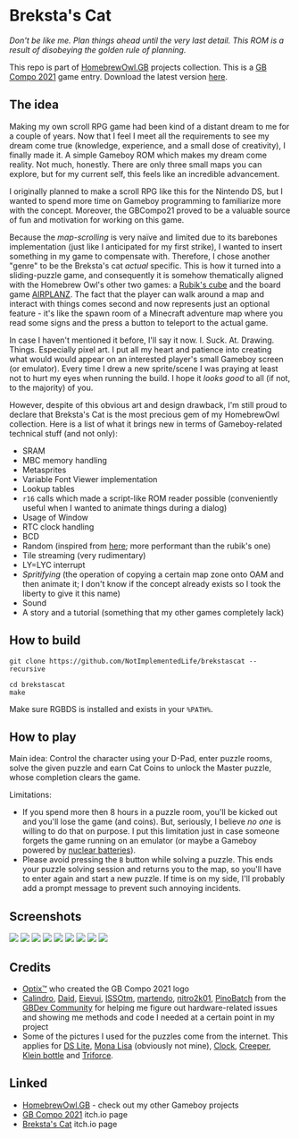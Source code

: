 # Breksta's Cat

_Don't be like me. Plan things ahead until the very last detail. This ROM is a result of disobeying the golden rule of planning._

This repo is part of [HomebrewOwl.GB](https://github.com/NotImplementedLife/HomebrewOwl.GB "HomebrewOwl") projects collection.
This is a [GB Compo 2021](https://gbdev.io/gbcompo21/) game entry. Download the latest version [here](https://github.com/NotImplementedLife/brekstascat/releases/download/1.2/brekstascat_1_2.gb).

## The idea

Making my own scroll RPG game had been kind of a distant dream to me for a couple of years. 
Now that I feel I meet all the requirements to see my dream come true (knowledge, experience, and a small dose of creativity),
I finally made it. A simple Gameboy ROM which makes my dream come reality. Not much, honestly. There are only three small maps you can explore, but for my current self,
this feels like an incredible advancement.

I originally planned to make a scroll RPG like this for the Nintendo DS, but I wanted to spend more time on Gameboy programming to
familiarize more with the concept. Moreover, the GBCompo21 proved to be a valuable source of fun and motivation for working on this game.

Because the _map-scrolling_ is very naïve and limited due to its barebones implementation (just like I anticipated for my first strike), I wanted to insert something in my game to compensate with. Therefore, I chose another "genre" to be the Breksta's cat _actual_ specific. This is how it turned into a sliding-puzzle game, and consequently it is somehow thematically aligned with the Homebrew Owl's other two games: a [Rubik's cube](https://github.com/NotImplementedLife/rubik) and the board game [AIRPLANZ](https://github.com/NotImplementedLife/AIRPLANZ). The fact that the player can walk around a map and interact with things comes second and now represents just an optional feature - it's like the spawn room of a Minecraft adventure map where you read some signs and the press a button to teleport to the actual game.

In case I haven't mentioned it before, I'll say it now. I. Suck. At. Drawing. Things. Especially pixel art. I put all my heart and patience into creating what would would appear on an interested player's small Gameboy screen (or emulator). Every time I drew a new sprite/scene I was praying at least not to hurt my eyes when running the build. I hope it _looks good_ to all (if not, to the majority) of you.

However, despite of this obvious art and design drawback, I'm still proud to declare that Breksta's Cat is the most precious gem of my HomebrewOwl collection.
Here is a list of what it brings new in terms of Gameboy-related technical stuff (and not only):

- SRAM
- MBC memory handling
- Metasprites
- Variable Font Viewer implementation
- Lookup tables
- `r16` calls which made a script-like ROM reader possible (conveniently useful when I wanted to animate things during a dialog)
- Usage of Window
- RTC clock handling
- BCD
- Random (inspired from [here](https://wikiti.brandonw.net/index.php?title=Z80_Routines:Math:Random); more performant than the rubik's one)
- Tile streaming (very rudimentary)
- LY=LYC interrupt
- _Spritifying_ (the operation of copying a certain map zone onto OAM and then animate it; I don't know if the concept already exists so I took the liberty to give it this name)
- Sound
- A story and a tutorial (something that my other games completely lack)

## How to build

```
git clone https://github.com/NotImplementedLife/brekstascat --recursive
```

```
cd brekstascat
make
```
Make sure RGBDS is installed and exists in your `%PATH%`.

## How to play

Main idea: Control the character using your D-Pad, enter puzzle rooms, solve the given puzzle and earn Cat Coins to unlock the Master puzzle, whose completion clears the game.

Limitations:
- If you spend more then 8 hours in a puzzle room, you'll be kicked out and you'll lose the game (and coins). But, seriously, I believe _no one_ is willing to do that on purpose. I put this limitation just in case someone forgets the game running on an emulator (or maybe a Gameboy powered by [nuclear batteries](https://www.youtube.com/watch?v=1LljlYJU1gY)).
- Please avoid pressing the `B` button while solving a puzzle. This ends your puzzle solving session and returns you to the map, so you'll have to enter again and start a new puzzle. If time is on my side, I'll probably add a prompt message to prevent such annoying incidents.

## Screenshots

<img src="README_Resources/ss01.png"></img>
<img src="README_Resources/ss02.png"></img>
<img src="README_Resources/ss03.png"></img>
<img src="README_Resources/ss04.png"></img>
<img src="README_Resources/ss05.png"></img>
<img src="README_Resources/ss06.png"></img>
<img src="README_Resources/ss07.png"></img>
<img src="README_Resources/ss08.png"></img>
<img src="README_Resources/ss09.png"></img>

## Credits

- [Optix™](https://github.com/Hacktix) who created the GB Compo 2021 logo
- [Calindro](https://github.com/Calindro), [Daid](https://github.com/daid), [Eievui](https://github.com/GreenAndEievui), [ISSOtm](https://github.com/ISSOtm), [martendo](https://github.com/martendo), [nitro2k01](https://github.com/nitro2k01), [PinoBatch](https://github.com/pinobatch) from the [GBDev Community](https://gbdev.io/) for helping me figure out hardware-related issues and showing me methods and code I needed at a certain point in my project
- Some of the pictures I used for the puzzles come from the internet. This applies for [DS Lite](https://www.trustedreviews.com/wp-content/uploads/sites/54/2006/06/3051-4-1.jpg), [Mona Lisa](https://upload.wikimedia.org/wikipedia/commons/6/6a/Mona_Lisa.jpg) (obviously not mine), [Clock](https://www.etsy.com/listing/1042550112/vintage-slava-desk-clock-mechanical?ga_order=most_relevant&ga_search_type=all&ga_view_type=gallery&ga_search_query=slava+11+jewels&ref=sr_gallery-1-26), [Creeper](https://i.redd.it/wpz1hfn49fi41.png), [Klein bottle](https://www.dummies.com/education/science/physics/string-theory-and-three-dimensions-of-space/) and [Triforce](https://zelda.fandom.com/wiki/Triforce).

## Linked

- [HomebrewOwl.GB](https://github.com/NotImplementedLife/HomebrewOwl.GB "HomebrewOwl.GB") - check out my other Gameboy projects
- [GB Compo 2021](https://itch.io/jam/gbcompo21) itch.io page
- [Breksta's Cat](https://notimplementedlife.itch.io/brekstascat) itch.io page
